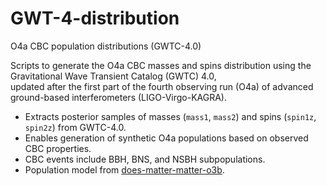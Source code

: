 # GWT-4-distribution
O4a CBC population distributions (GWTC-4.0)

Scripts to generate the O4a CBC masses and spins distribution using the Gravitational Wave Transient Catalog (GWTC) 4.0,  
updated after the first part of the fourth observing run (O4a) of advanced ground-based interferometers (LIGO-Virgo-KAGRA).

- Extracts posterior samples of masses (`mass1`, `mass2`) and spins (`spin1z`, `spin2z`) from GWTC-4.0.
- Enables generation of synthetic O4a populations based on observed CBC properties.
- CBC events include BBH, BNS, and NSBH subpopulations.
- Population model from [does-matter-matter-o3b](http://git.ligo.org/amanda.farah/does-matter-matter-o3b).
